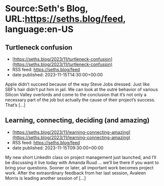 # Source:Seth's Blog, URL:https://seths.blog/feed, language:en-US

## Turtleneck confusion
 - [https://seths.blog/2023/11/turtleneck-confusion](https://seths.blog/2023/11/turtleneck-confusion)
 - RSS feed: https://seths.blog/feed
 - date published: 2023-11-15T14:30:00+00:00

Apple didn&#8217;t succeed because of the way Steve Jobs dressed. Just like SBF&#8217;s hair didn&#8217;t put him in jail. We can look at the outré behavior of various Silicon Valley overlords and come to the conclusion that it&#8217;s not only a necessary part of the job but actually the cause of their project&#8217;s success. That&#8217;s [&#8230;]

## Learning, connecting, deciding (and amazing)
 - [https://seths.blog/2023/11/learning-connecting-amazing](https://seths.blog/2023/11/learning-connecting-amazing)
 - RSS feed: https://seths.blog/feed
 - date published: 2023-11-15T09:30:00+00:00

My new short LinkedIn class on project management just launched, and I&#8217;ll be discussing it live today with Amanda Ruud &#8230; we&#8217;ll be there if you want to bring your questions. Sooner or later, all important work becomes project work. After the extraordinary feedback from her last session, Avaleen Morris is leading another session of [&#8230;]

